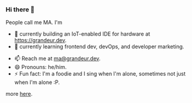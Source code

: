 ### Hi there 👋

People call me MA. I'm

- 🔭 currently building an IoT-enabled IDE for hardware at https://grandeur.dev.
- 🌱 currently learning frontend dev, devOps, and developer marketing.
<!-- - 👯 looking to collaborate on the IDE for hardware project. -->
<!-- - 🤔 I’m looking for help with the IDE for hardware, again! -->
<!-- - 💬 Ask me about ... -->
- 📫 Reach me at ma@grandeur.dev.
- 😄 Pronouns: he/him.
- ⚡ Fun fact: I'm a foodie and I sing when I'm alone, sometimes not just when I'm alone :P.

more [here](https://abdullahmahboob.github.io).

